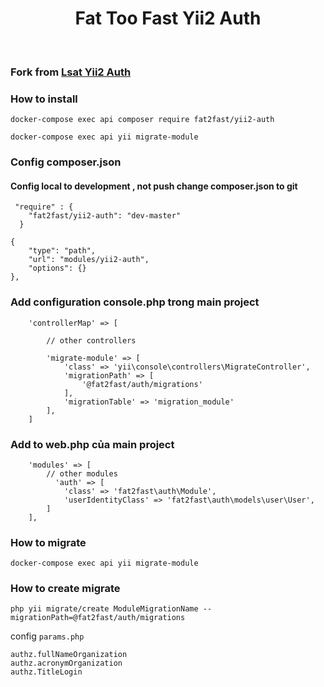 <p align="center">
    <h1 align="center">Fat Too Fast Yii2 Auth</h1>
    <br>
</p>

### Fork from <a href="https://git.lcsa.vn/packages/yii2-auth">Lsat Yii2 Auth</a>

### How to install

```
docker-compose exec api composer require fat2fast/yii2-auth
```
```
docker-compose exec api yii migrate-module
```

### Config composer.json

#### Config local to development , not push change composer.json to git 

```
 "require" : {
    "fat2fast/yii2-auth": "dev-master"
  }
```
```
{
    "type": "path",
    "url": "modules/yii2-auth",
    "options": {}
},
```



### Add configuration console.php trong main project
```
    'controllerMap' => [
        
        // other controllers
    
        'migrate-module' => [
            'class' => 'yii\console\controllers\MigrateController',
            'migrationPath' => [
                '@fat2fast/auth/migrations'
            ],
            'migrationTable' => 'migration_module'
        ],
    ]
```

### Add to web.php của main project

```
    'modules' => [
        // other modules
          'auth' => [
            'class' => 'fat2fast\auth\Module',
            'userIdentityClass' => 'fat2fast\auth\models\user\User',
        ]
    ],
```

### How to migrate
```
docker-compose exec api yii migrate-module
```
### How to create migrate
```
php yii migrate/create ModuleMigrationName --migrationPath=@fat2fast/auth/migrations
```
config `params.php`
```
authz.fullNameOrganization
authz.acronymOrganization
authz.TitleLogin
```
